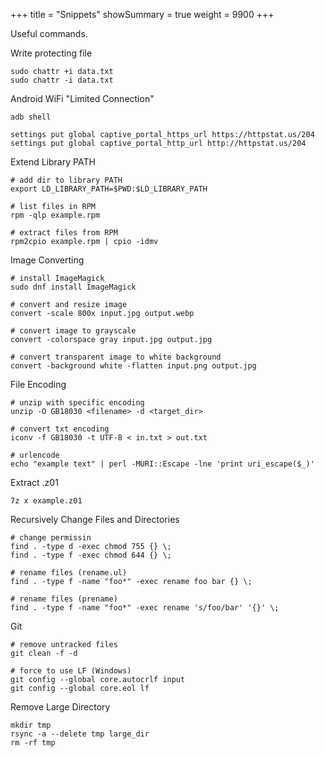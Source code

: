 +++
title       = "Snippets"
showSummary = true
weight      = 9900
+++

Useful commands.

<!--more-->

Write protecting file

```shell
sudo chattr +i data.txt
sudo chattr -i data.txt
```

Android WiFi "Limited Connection"

```shell
adb shell

settings put global captive_portal_https_url https://httpstat.us/204
settings put global captive_portal_http_url http://httpstat.us/204
```

Extend Library PATH

```shell
# add dir to library PATH
export LD_LIBRARY_PATH=$PWD:$LD_LIBRARY_PATH

# list files in RPM
rpm -qlp example.rpm

# extract files from RPM
rpm2cpio example.rpm | cpio -idmv
```

Image Converting

```shell
# install ImageMagick
sudo dnf install ImageMagick

# convert and resize image
convert -scale 800x input.jpg output.webp

# convert image to grayscale
convert -colorspace gray input.jpg output.jpg

# convert transparent image to white background
convert -background white -flatten input.png output.jpg
```

File Encoding

```shell
# unzip with specific encoding
unzip -O GB18030 <filename> -d <target_dir>

# convert txt encoding
iconv -f GB18030 -t UTF-8 < in.txt > out.txt

# urlencode
echo "example text" | perl -MURI::Escape -lne 'print uri_escape($_)'
```

Extract .z01

```shell
7z x example.z01
```

Recursively Change Files and Directories

```shell
# change permissin
find . -type d -exec chmod 755 {} \;
find . -type f -exec chmod 644 {} \;

# rename files (rename.ul)
find . -type f -name "foo*" -exec rename foo bar {} \;

# rename files (prename)
find . -type f -name "foo*" -exec rename 's/foo/bar' '{}' \;
```

Git 

```shell
# remove untracked files
git clean -f -d

# force to use LF (Windows)
git config --global core.autocrlf input
git config --global core.eol lf
```

Remove Large Directory

```shell
mkdir tmp
rsync -a --delete tmp large_dir
rm -rf tmp
```
